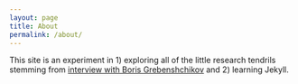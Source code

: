 ```yaml
---
layout: page
title: About
permalink: /about/
---
```


This site is an experiment in 1) exploring all of the little research tendrils stemming from [interview with Boris Grebenshchikov](http://hdl.handle.net/2047/D20428339) and 2) learning Jekyll.